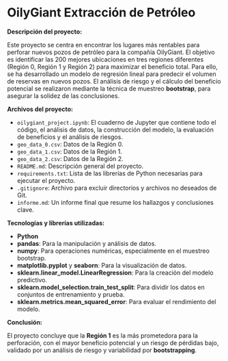 # OilyGiant Extracción de Petróleo

**Descripción del proyecto:**

Este proyecto se centra en encontrar los lugares más rentables para perforar nuevos pozos de petróleo para la compañía OilyGiant. El objetivo es identificar las 200 mejores ubicaciones en tres regiones diferentes (Región 0, Región 1 y Región 2) para maximizar el beneficio total. Para ello, se ha desarrollado un modelo de regresión lineal para predecir el volumen de reservas en nuevos pozos. El análisis de riesgo y el cálculo del beneficio potencial se realizaron mediante la técnica de muestreo **bootstrap**, para asegurar la solidez de las conclusiones.

**Archivos del proyecto:**

* `oilygiant_project.ipynb`: El cuaderno de Jupyter que contiene todo el código, el análisis de datos, la construcción del modelo, la evaluación de beneficios y el análisis de riesgos.
* `geo_data_0.csv`: Datos de la Región 0.
* `geo_data_1.csv`: Datos de la Región 1.
* `geo_data_2.csv`: Datos de la Región 2.
* `README.md`: Descripción general del proyecto.
* `requirements.txt`: Lista de las librerías de Python necesarias para ejecutar el proyecto.
* `.gitignore`: Archivo para excluir directorios y archivos no deseados de Git.
* `informe.md`: Un informe final que resume los hallazgos y conclusiones clave.

**Tecnologías y librerías utilizadas:**

* **Python**
* **pandas**: Para la manipulación y análisis de datos.
* **numpy**: Para operaciones numéricas, especialmente en el muestreo bootstrap.
* **matplotlib.pyplot** y **seaborn**: Para la visualización de datos.
* **sklearn.linear_model.LinearRegression**: Para la creación del modelo predictivo.
* **sklearn.model_selection.train_test_split**: Para dividir los datos en conjuntos de entrenamiento y prueba.
* **sklearn.metrics.mean_squared_error**: Para evaluar el rendimiento del modelo.

**Conclusión:**

El proyecto concluye que la **Región 1** es la más prometedora para la perforación, con el mayor beneficio potencial y un riesgo de pérdidas bajo, validado por un análisis de riesgo y variabilidad por **bootstrapping**.